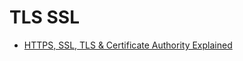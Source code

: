 # TLS SSL

* [HTTPS, SSL, TLS & Certificate Authority Explained](https://www.youtube.com/watch?v=EnY6fSng3Ew)
